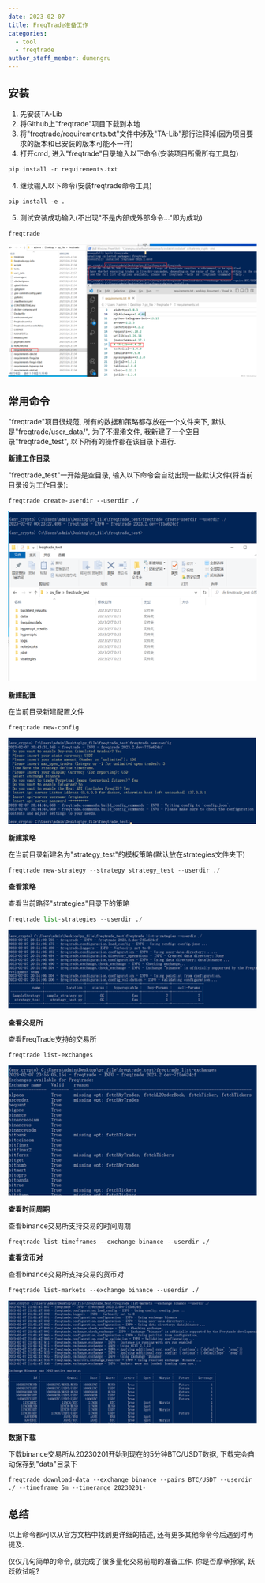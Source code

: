 ```yaml
---
date: 2023-02-07
title: FreqTrade准备工作
categories:
  - tool
  - freqtrade
author_staff_member: dumengru
---
```


## 安装
1. 先安装TA-Lib
2. 将Github上"freqtrade"项目下载到本地
3. 将"freqtrade/requirements.txt"文件中涉及"TA-Lib"那行注释掉(因为项目要求的版本和已安装的版本可能不一样)
3. 打开cmd, 进入"freqtrade"目录输入以下命令(安装项目所需所有工具包)
```python
pip install -r requirements.txt
```
4. 继续输入以下命令(安装freqtrade命令工具)
```python
pip install -e .
```
5. 测试安装成功输入(不出现"不是内部或外部命令..."即为成功)
```python
freqtrade
```
![](../../images/202302070003.png)

## 常用命令
"freqtrade"项目很规范, 所有的数据和策略都存放在一个文件夹下, 默认是"freqtrade/user_data/", 为了不混淆文件, 我新建了一个空目录"freqtrade_test", 以下所有的操作都在该目录下进行.

**新建工作目录**

"freqtrade_test"一开始是空目录, 输入以下命令会自动出现一些默认文件(将当前目录设为工作目录):
```shell
freqtrade create-userdir --userdir ./
```
![](../../images/202302070023.png)

**新建配置**

在当前目录新建配置文件
```shell
freqtrade new-config
```
![](../../images/202302072044.png)

**新建策略**

在当前目录新建名为"strategy_test"的模板策略(默认放在strategies文件夹下)
```python
freqtrade new-strategy --strategy strategy_test --userdir ./
```

**查看策略**

查看当前路径"strategies"目录下的策略
```python
freqtrade list-strategies --userdir ./
```
![](../../images/202302072053.png)

**查看交易所**

查看FreqTrade支持的交易所
```shell
freqtrade list-exchanges
```
![](../../images/202302072055.png)

**查看时间周期**

查看binance交易所支持交易的时间周期

```shell
freqtrade list-timeframes --exchange binance --userdir ./
```

**查看货币对**

查看binance交易所支持交易的货币对

```shell
freqtrade list-markets --exchange binance --userdir ./
```

![](../../images/202302072101.png)

**数据下载**

下载binance交易所从20230201开始到现在的5分钟BTC/USDT数据, 下载完会自动保存到"data"目录下

```shell
freqtrade download-data --exchange binance --pairs BTC/USDT --userdir ./ --timeframe 5m --timerange 20230201-
```

## 总结

以上命令都可以从官方文档中找到更详细的描述, 还有更多其他命令今后遇到时再提及.

仅仅几句简单的命令, 就完成了很多量化交易前期的准备工作. 你是否摩拳擦掌, 跃跃欲试呢?
